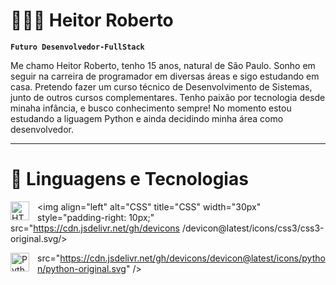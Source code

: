 # 👩🏻‍💻 Heitor Roberto

**`Futuro Desenvolvedor-FullStack`**

Me chamo Heitor Roberto, tenho 15 anos, natural de São Paulo. Sonho em seguir na carreira de programador em diversas áreas e sigo estudando em casa. Pretendo fazer um curso técnico de Desenvolvimento de Sistemas, junto de outros cursos complementares. Tenho paixão por tecnologia desde minaha infância, e busco conhecimento sempre! No momento estou estudando a liguagem Python e ainda decidindo minha área como desenvolvedor.

---

# 🤖 Linguagens e Tecnologias

<img 
    align="left" 
    alt="HTML"
    title="HTML" 
    width="30px" 
    style="padding-right: 10px;" 
    src="https://cdn.jsdelivr.net/gh/devicons/devicon@latest/icons/html5/html5-original.svg" 
/>

<img 
    align="left" 
    alt="CSS" 
    title="CSS"
    width="30px" 
    style="padding-right: 10px;"
src="https://cdn.jsdelivr.net/gh/devicons /devicon@latest/icons/css3/css3-original.svg/>

   
<img 
    align="left" 
    alt="Python" 
    title="Python"
    width="30px" 
    style="padding-right: 10px;"/>
    src="https://cdn.jsdelivr.net/gh/devicons/devicon@latest/icons/python/python-original.svg" 
/>

<br/>
<br/>
